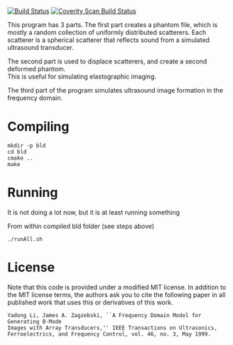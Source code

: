 [![Build Status](https://travis-ci.org/BenBoZ/ultrasound-simulation.svg?branch=master)](https://travis-ci.org/BenBoZ/ultrasound-simulation)
[![Coverity Scan Build Status](https://scan.coverity.com/projects/4610/badge.svg)](https://scan.coverity.com/projects/4610")

This program has 3 parts.  The first part creates a phantom file, which is
mostly a random collection of uniformly distributed scatterers.  Each scatterer
is a spherical scatterer that reflects sound from a simulated ultrasound transducer.

The second part is used to displace scatterers, and create a second deformed phantom.  
This is useful for simulating elastographic imaging.

The third part of the program simulates ultrasound image formation in the frequency domain.

Compiling
=========

    mkdir -p bld
    cd bld
    cmake ..
    make

Running
=======
It is not doing a lot now, but it is at least running something

From within compiled bld folder (see steps above)

    ./runAll.sh

License
=======

Note that this code is provided under a modified MIT license. In addition to the MIT
license terms, the authors ask you to cite the following paper in all published
work that uses this or derivatives of this work.

    Yadong Li, James A. Zagzebski, ``A Frequency Domain Model for Generating B-Mode
    Images with Array Transducers,'' IEEE Transactions on Ultrasonics,
    Ferroelectrics, and Frequency Control, vol. 46, no. 3, May 1999.
